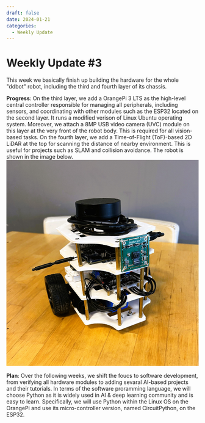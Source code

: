 ```yaml
---
draft: false 
date: 2024-01-21
categories:
  - Weekly Update
---
```


# Weekly Update \#3

This week we basically finish up building the hardware for the whole "ddbot" robot, including the third and fourth layer of its chassis.

**Progress**: On the third layer, we add a OrangePi 3 LTS as the high-level central controller responsible for managing all peripherals, including sensors, and coordinating with other modules such as the ESP32 located on the second layer. It runs a modified verison of Linux Ubuntu operating system. Moreover, we attach a 8MP USB video camera (UVC) module on this layer at the very front of the robot body. This is required for all vision-based tasks. On the fourth layer, we add a Time-of-Flight (ToF)-based 2D LiDAR at the top for scanning the distance of nearby environment. This is useful for projects such as SLAM and collision avoidance. The robot is shown in the image below.
![ddbot whole body](../../assets/img/IMG_1977.jpeg "ddbot whole body") 



**Plan**: Over the following weeks, we shift the foucs to software development, from verifying all hardware modules to adding sevaral AI-based projects and their tutorials. In terms of the software proramming language, we will choose Python as it is widely used in AI & deep learning community and is easy to learn. Specifically, we will use Python within the Linux OS on the OrangePi and use its micro-controller version, named CircuitPython, on the ESP32. 
